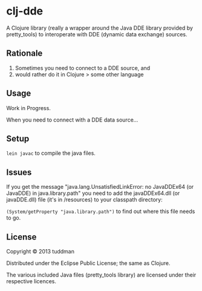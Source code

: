 # clj-dde

A Clojure library (really a wrapper around the Java DDE library provided by pretty_tools) to interoperate with DDE (dynamic data exchange) sources.

## Rationale

1. Sometimes you need to connect to a DDE source, and
2. would rather do it in Clojure > some other language

## Usage

Work in Progress.

When you need to connect with a DDE data source...


## Setup

`lein javac` to compile the java files.

## Issues

If you get the message "java.lang.UnsatisfiedLinkError: no JavaDDEx64 (or JavaDDE) in java.library.path"  you need to add the javaDDEx64.dll (or javaDDE.dll) file (it's in /resources) to your classpath directory:

`(System/getProperty "java.library.path")` to find out where this file needs to go.

## License

Copyright © 2013 tuddman

Distributed under the Eclipse Public License; the same as Clojure.


The various included Java files (pretty_tools library) are licensed under their respective licences.

